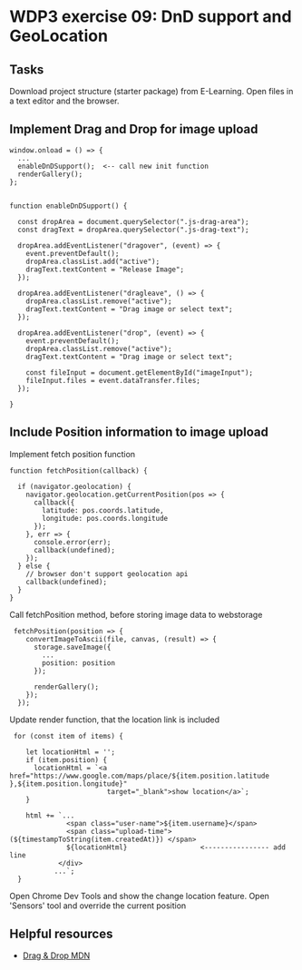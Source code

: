 # WDP3 exercise 09: DnD support and GeoLocation

## Tasks

Download project structure (starter package) from E-Learning. Open files in a text editor and the browser.

## Implement Drag and Drop for image upload

```
window.onload = () => {
  ...
  enableDnDSupport();  <-- call new init function
  renderGallery();
};


function enableDnDSupport() {

  const dropArea = document.querySelector(".js-drag-area");
  const dragText = dropArea.querySelector(".js-drag-text");

  dropArea.addEventListener("dragover", (event) => {
    event.preventDefault();
    dropArea.classList.add("active");
    dragText.textContent = "Release Image";
  });

  dropArea.addEventListener("dragleave", () => {
    dropArea.classList.remove("active");
    dragText.textContent = "Drag image or select text";
  });

  dropArea.addEventListener("drop", (event) => {
    event.preventDefault();
    dropArea.classList.remove("active");
    dragText.textContent = "Drag image or select text";

    const fileInput = document.getElementById("imageInput");
    fileInput.files = event.dataTransfer.files;
  });

}

```


## Include Position information to image upload

Implement fetch position function

```
function fetchPosition(callback) {

  if (navigator.geolocation) {
    navigator.geolocation.getCurrentPosition(pos => {
      callback({
        latitude: pos.coords.latitude,
        longitude: pos.coords.longitude
      });
    }, err => {
      console.error(err);
      callback(undefined);
    });
  } else {
    // browser don't support geolocation api
    callback(undefined);
  }
}
```

Call fetchPosition method, before storing image data to webstorage

```
 fetchPosition(position => {
    convertImageToAscii(file, canvas, (result) => {
      storage.saveImage({
        ...
        position: position
      });

      renderGallery();
    });
  });
```

Update render function, that the location link is included

```
 for (const item of items) {

    let locationHtml = '';
    if (item.position) {
      locationHtml = `<a href="https://www.google.com/maps/place/${item.position.latitude },${item.position.longitude}"
                        target="_blank">show location</a>`;
    }

    html += `...
              <span class="user-name">${item.username}</span>
              <span class="upload-time">(${timestampToString(item.createdAt)}) </span>
              ${locationHtml}                  <---------------- add line
            </div>
           ...`;
  }
```

Open Chrome Dev Tools and show the change location feature. Open 'Sensors' tool and override the current position


## Helpful resources

- [Drag & Drop MDN](https://developer.mozilla.org/en-US/docs/Web/API/HTML_Drag_and_Drop_API)

